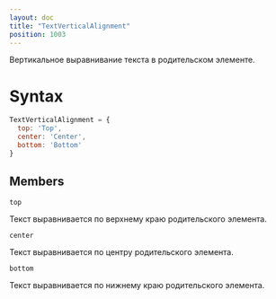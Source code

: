 ```yaml
---
layout: doc
title: "TextVerticalAlignment"
position: 1003
---
```


Вертикальное выравнивание текста в родительском элементе.

# Syntax

```js
TextVerticalAlignment = {
  top: 'Top',
  center: 'Center',
  bottom: 'Bottom'
}
```

## Members

`top`

Текст выравнивается по верхнему краю родительского элемента.

`center`

Текст выравнивается по центру родительского элемента.

`bottom`

Текст выравнивается по нижнему краю родительского элемента.
